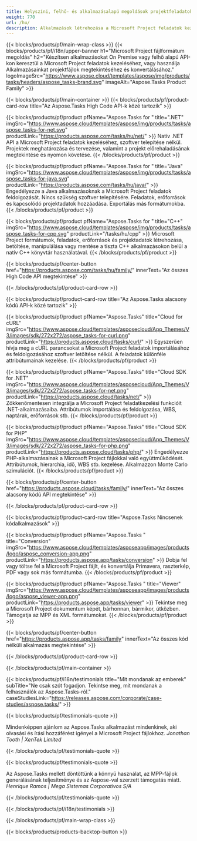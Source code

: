 ```yaml
---
title: Helyszíni, felhő- és alkalmazásalapú megoldások projektfeladatok kezelésére 
weight: 770
url: /hu/
description: Alkalmazások létrehozása a Microsoft Project feladatok kezeléséhez High Code API-k vagy felhőalapú SDK-k használatával. Vagy használja többplatformos alkalmazásainkat a feladatok megtekintéséhez vagy konvertálásához.
---
```


{{< blocks/products/pf/main-wrap-class >}}
{{< blocks/products/pf/i18n/upper-banner h1="Microsoft Project fájlformátum megoldás" h2="Készítsen alkalmazásokat On Premise vagy felhő alapú API-kon keresztül a Microsoft Project feladatok kezeléséhez, vagy használja Alkalmazásainkat projektfájlok megtekintéséhez és konvertálásához." logoImageSrc="https://www.aspose.cloud/templates/aspose/img/products/tasks/headers/aspose_tasks-brand.svg" imageAlt="Aspose.Tasks Product Family" >}}

{{< blocks/products/pf/main-container >}}
{{< blocks/products/pf/product-card-row title="Az Aspose.Tasks High Code API-k közé tartozik" >}}

{{< blocks/products/pf/product pfName="Aspose.Tasks for " title=".NET" imgSrc="https://www.aspose.cloud/templates/aspose/img/products/tasks/aspose_tasks-for-net.svg" productLink="https://products.aspose.com/tasks/hu/net/" >}}
Natív .NET API a Microsoft Project feladatok kezeléséhez, szoftver telepítése nélkül. Projektek meghatározása és tervezése, valamint a projekt előrehaladásának megtekintése és nyomon követése.
{{< /blocks/products/pf/product >}}

{{< blocks/products/pf/product pfName="Aspose.Tasks for " title="Java" imgSrc="https://www.aspose.cloud/templates/aspose/img/products/tasks/aspose_tasks-for-java.svg" productLink="https://products.aspose.com/tasks/hu/java/" >}}
Engedélyezze a Java alkalmazásoknak a Microsoft Project feladatok feldolgozását. Nincs szükség szoftver telepítésére. Feladatok, erőforrások és kapcsolódó projektadatok hozzáadása. Exportálás más formátumokba.
{{< /blocks/products/pf/product >}}

{{< blocks/products/pf/product pfName="Aspose.Tasks for " title="C++" imgSrc="https://www.aspose.cloud/templates/aspose/img/products/tasks/aspose_tasks-for-cpp.svg" productLink="/tasks/hu/cpp" >}}
Microsoft Project formátumok, feladatok, erőforrások és projektadatok létrehozása, betöltése, manipulálása vagy mentése a tiszta C++ alkalmazásokon belül a natív C++ könyvtár használatával.
{{< /blocks/products/pf/product >}}

{{< blocks/products/pf/center-button href="https://products.aspose.com/tasks/hu/family/" innerText="Az összes High Code API megtekintése" >}}

{{< /blocks/products/pf/product-card-row >}}

{{< blocks/products/pf/product-card-row title="Az Aspose.Tasks alacsony kódú API-k közé tartozik" >}}

{{< blocks/products/pf/product pfName="Aspose.Tasks" title="Cloud for cURL" imgSrc="https://www.aspose.cloud/templates/asposecloud/App_Themes/V3/images/sdk/272x272/aspose_tasks-for-curl.png" productLink="https://products.aspose.cloud/tasks/curl/" >}}
Egyszerűen hívja meg a cURL parancsokat a Microsoft Project feladatok importálásához és feldolgozásához szoftver letöltése nélkül. A feladatok különféle attribútumainak kezelése.
{{< /blocks/products/pf/product >}}

{{< blocks/products/pf/product pfName="Aspose.Tasks" title="Cloud SDK for .NET" imgSrc="https://www.aspose.cloud/templates/asposecloud/App_Themes/V3/images/sdk/272x272/aspose_tasks-for-net.png" productLink="https://products.aspose.cloud/tasks/net/" >}}
Zökkenőmentesen integrálja a Microsoft Project feladatkezelési funkcióit .NET-alkalmazásaiba. Attribútumok importálása és feldolgozása, WBS, naptárak, erőforrások stb.
{{< /blocks/products/pf/product >}}

{{< blocks/products/pf/product pfName="Aspose.Tasks" title="Cloud SDK for PHP" imgSrc="https://www.aspose.cloud/templates/asposecloud/App_Themes/V3/images/sdk/272x272/aspose_tasks-for-php.png" productLink="https://products.aspose.cloud/tasks/php/" >}}
Engedélyezze PHP-alkalmazásainak a Microsoft Project fájlokkal való együttműködését. Attribútumok, hierarchia, idő, WBS stb. kezelése. Alkalmazzon Monte Carlo szimulációt.
{{< /blocks/products/pf/product >}}

{{< blocks/products/pf/center-button href="https://products.aspose.cloud/tasks/family/" innerText="Az összes alacsony kódú API megtekintése" >}}

{{< /blocks/products/pf/product-card-row >}}

{{< blocks/products/pf/product-card-row title="Aspose.Tasks Nincsenek kódalkalmazások" >}}

{{< blocks/products/pf/product pfName="Aspose.Tasks " title="Conversion" imgSrc="https://www.aspose.cloud/templates/asposeapp/images/products/logo/aspose_conversion-app.png" productLink="https://products.aspose.app/tasks/conversion" >}}
Dobja fel vagy töltse fel a Microsoft Project fájlt, és konvertálja Primavera, raszterkép, PDF vagy sok más formátumba.
{{< /blocks/products/pf/product >}}

{{< blocks/products/pf/product pfName="Aspose.Tasks " title="Viewer" imgSrc="https://www.aspose.cloud/templates/asposeapp/images/products/logo/aspose_viewer-app.png" productLink="https://products.aspose.app/tasks/viewer" >}}
Tekintse meg a Microsoft Project dokumentum képét, bárhonnan, bármikor, útközben. Támogatja az MPP és XML formátumokat.
{{< /blocks/products/pf/product >}}

{{< blocks/products/pf/center-button href="https://products.aspose.app/tasks/family" innerText="Az összes kód nélküli alkalmazás megtekintése" >}}

{{< /blocks/products/pf/product-card-row >}}

{{< /blocks/products/pf/main-container >}}

{{< blocks/products/pf/i18n/testimonials title="Mit mondanak az emberek" subTitle="Ne csak szót fogadjon. Tekintse meg, mit mondanak a felhasználók az Aspose.Tasks-ról." caseStudiesLink="https://releases.aspose.com/corporate/case-studies/aspose.tasks/" >}}

{{< blocks/products/pf/testimonials-quote >}}
<p class="first">
 Mindenképpen ajánlom az Aspose.Tasks alkalmazást mindenkinek, aki olvasási és írási hozzáférést igényel a Microsoft Project fájlokhoz.
 <em>
  Jonathan Tooth | XenTek Limited
 </em>
</p>

{{< /blocks/products/pf/testimonials-quote >}}

{{< blocks/products/pf/testimonials-quote >}}
<p class="second">
 Az Aspose.Tasks mellett döntöttünk a könnyű használat, az MPP-fájlok generálásának teljesítménye és az Aspose-val szerzett támogatás miatt.
 <em>
  Henrique Ramos | Mega Sistemas Corporativos S/A
 </em>
</p>

{{< /blocks/products/pf/testimonials-quote >}}

{{< /blocks/products/pf/i18n/testimonials >}}

{{< /blocks/products/pf/main-wrap-class >}}

{{< blocks/products/products-backtop-button >}}